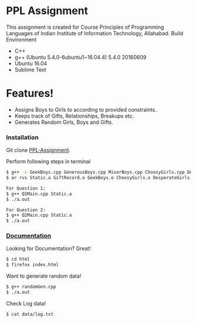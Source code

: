 # PPL Assignment 
This assignment is created for Course Principles of Programming Languages of Indian Institute of Information Technology, Allahabad. Build Environment
  
  - C++
  - g++ (Ubuntu 5.4.0-6ubuntu1~16.04.4) 5.4.0 20160609
  - Ubuntu 16.04
  - Sublime Text

# Features!

  - Assigns Boys to Girls to according to provided constraints.
  - Keeps track of Gifts, Relationships, Breakups etc.
  - Generates Random Girls, Boys and Gifts.

### Installation

Git clone [PPL-Assignment](https://github.com/PPL-IIITA/ppl-assignment-BelieveC).

Perform following steps in terminal
```sh
$ g++ -c GeekBoys.cpp GenerousBoys.cpp MiserBoys.cpp ChoosyGirls.cpp DesperateGirls.cpp NormalGirls.cpp Relationship.cpp GiftRecord.cpp LuxuryGifts.cpp EssentialGifts.cpp UtilityGifts.cpp
$ ar rvs Static.a GiftRecord.o GeekBoys.o ChoosyGirls.o DesperateGirls.o NormalGirls.o MiserBoys.o GenerousBoys.o Relationship.o EssentialGifts.o LuxuryGifts.o UtilityGifts.o

For Question 1:
$ g++ Q1Main.cpp Static.a
$ ./a.out

For Question 2:
$ g++ Q2Main.cpp Static.a
$ ./a.out

```
### [Documentation](https://believec.github.io/PPL-Assignment-Doc/)

Looking for Documentation? Great!


```sh
$ cd html
$ firefox index.html
```

Want to generate random data!

```sh
$ g++ randomGen.cpp
$ ./a.out
```

Check Log data!

```sh
$ cat data/log.txt

```
